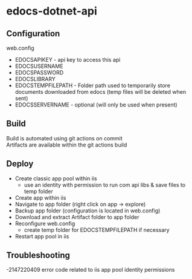 # edocs-dotnet-api

## Configuration

web.config

- EDOCSAPIKEY - api key to access this api
- EDOCSUSERNAME
- EDOCSPASSWORD
- EDOCSLIBRARY
- EDOCSTEMPFILEPATH - Folder path used to temporarily store documents downloaded from edocs (temp files will be deleted when sent)
- EDOCSSERVERNAME - optional (will only be used when present)

## Build

Build is automated using git actions on commit\
Artifacts are available within the git actions build

## Deploy

- Create classic app pool within iis 
  - use an identity with permission to run com api libs & save files to temp folder
- Create app within iis
- Navigate to app folder (right click on app -> explore)
- Backup app folder (configuration is located in web.config)
- Download and extract Artifact folder to app folder 
- Reconfigure web.config
  - create temp folder for EDOCSTEMPFILEPATH if necessary
- Restart app pool in iis

## Troubleshooting

-2147220409 error code related to iis app pool identity permissions

